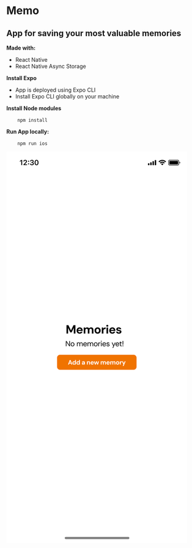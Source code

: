 # Memo

## App for saving your most valuable memories

**Made with:**

-   React Native
-   React Native Async Storage

**Install Expo**

-   App is deployed using Expo CLI
-   Install Expo CLI globally on your machine

**Install Node modules**

```
	npm install
```

**Run App locally:**

```
	npm run ios
```

![alt text](https://github.com/alluster/memo-app/blob/master/assets/images/app-images/1.jpg)
